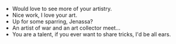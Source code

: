 - Would love to see more of your artistry.
- Nice work, I love your art.
- Up for some sparring, Jenassa?
- An artist of war and an art collector meet...
- You are a talent, if you ever want to share tricks, I'd be all ears.
